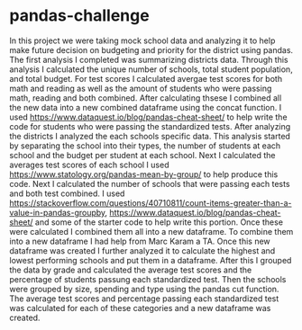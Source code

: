 # pandas-challenge #

In this project we were taking mock school data and analyzing it to help make future decision on budgeting and priority for the district using pandas. The first analysis I completed was summarizing districts data. Through this analysis I calculated the unique number of schools, total student population, and total budget. For test scores I calculated avergae test scores for both math and reading as well as the amount of students who were passing math, reading and both combined. After calculating thsese I combined all the new data into a new combined dataframe using the concat function. I used https://www.dataquest.io/blog/pandas-cheat-sheet/ to help write the code for students who were passing the standardized tests. After analyzing the districts I analyzed the each schools specific data. This analysis started by separating the school into their types, the number of students at each school and the budget per student at each school. Next I calculated the averages test scores of each school I used https://www.statology.org/pandas-mean-by-group/ to help produce this code. Next I calculated the number of schools that were passing each tests and both test combined. I used https://stackoverflow.com/questions/40710811/count-items-greater-than-a-value-in-pandas-groupby, https://www.dataquest.io/blog/pandas-cheat-sheet/ and some of the starter code to help write this portion. Once these were calculated I combined them all into a new dataframe. To combine them into a new dataframe I had help from Marc Karam a TA. Once this new dataframe was created I further analyzed it to calculate the highest and lowest performing schools and put them in a dataframe. After this I grouped the data by grade and calculated the average test scores and the percentage of students passung each standardized test. Then the schools were grouped by size, spending and type using the pandas cut function. The average test scores and percentage passing each standardized test was calculated for each of these categories and a new dataframe was created.
